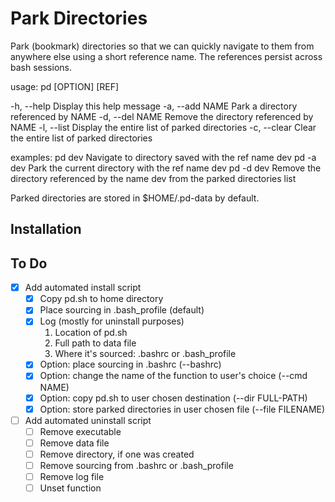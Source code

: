 # Park Directories
Park (bookmark) directories so that we can quickly navigate
to them from anywhere else using a short reference name.
The references persist across bash sessions.

usage: pd [OPTION] [REF]

-h, --help      Display this help message
-a, --add NAME  Park a directory referenced by NAME
-d, --del NAME  Remove the directory referenced by NAME
-l, --list      Display the entire list of parked directories
-c, --clear     Clear the entire list of parked directories

examples:
    pd dev      Navigate to directory saved with the ref name dev
    pd -a dev   Park the current directory with the ref name dev
    pd -d dev   Remove the directory referenced by the name dev from
                the parked directories list

Parked directories are stored in $HOME/.pd-data by default.

## Installation

## To Do
- [x] Add automated install script  
    - [x] Copy pd.sh to home directory  
    - [x] Place sourcing in .bash_profile (default)  
    - [x] Log (mostly for uninstall purposes)
        1. Location of pd.sh
        2. Full path to data file
        3. Where it's sourced: .bashrc or .bash_profile
    - [x] Option: place sourcing in .bashrc (--bashrc)  
    - [x] Option: change the name of the function to user's choice (--cmd NAME)  
    - [x] Option: copy pd.sh to user chosen destination (--dir FULL-PATH)  
    - [x] Option: store parked directories in user chosen file (--file FILENAME)  
- [ ] Add automated uninstall script  
  - [ ] Remove executable
  - [ ] Remove data file
  - [ ] Remove directory, if one was created
  - [ ] Remove sourcing from .bashrc or .bash_profile
  - [ ] Remove log file
  - [ ] Unset function
